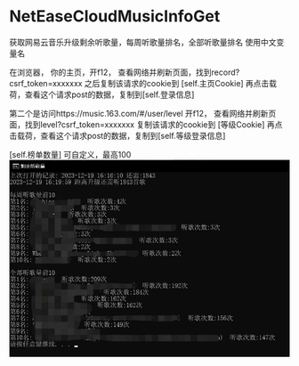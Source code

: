 # NetEaseCloudMusicInfoGet
获取网易云音乐升级剩余听歌量，每周听歌量排名，全部听歌量排名
使用中文变量名

在浏览器， 你的主页，开f12， 查看网络并刷新页面，找到record?csrf_token=xxxxxxx
之后复制该请求的cookie到 [self.主页Cookie]
再点击载荷，查看这个请求post的数据，复制到[self.登录信息]

第二个是访问https://music.163.com/#/user/level
开f12， 查看网络并刷新页面，找到level?csrf_token=xxxxxxx
复制该请求的cookie到 [等级Cookie]
再点击载荷，查看这个请求post的数据，复制到[self.等级登录信息]

[self.榜单数量] 可自定义，最高100
![image](md_image/1.jpg)
